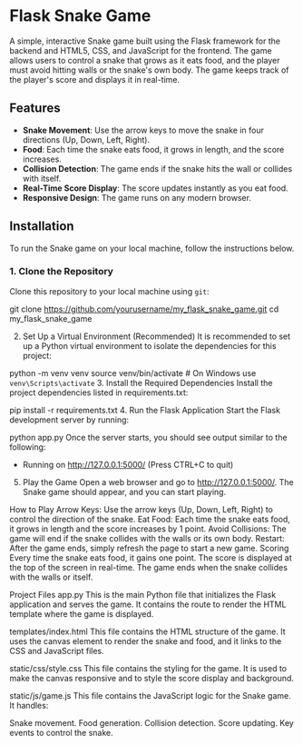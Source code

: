 # Flask Snake Game

A simple, interactive Snake game built using the Flask framework for the backend and HTML5, CSS, and JavaScript for the frontend. The game allows users to control a snake that grows as it eats food, and the player must avoid hitting walls or the snake's own body. The game keeps track of the player's score and displays it in real-time.

## Features

- **Snake Movement**: Use the arrow keys to move the snake in four directions (Up, Down, Left, Right).
- **Food**: Each time the snake eats food, it grows in length, and the score increases.
- **Collision Detection**: The game ends if the snake hits the wall or collides with itself.
- **Real-Time Score Display**: The score updates instantly as you eat food.
- **Responsive Design**: The game runs on any modern browser.


## Installation

To run the Snake game on your local machine, follow the instructions below.

### 1. Clone the Repository

Clone this repository to your local machine using `git`:

git clone https://github.com/yourusername/my_flask_snake_game.git
cd my_flask_snake_game

2. Set Up a Virtual Environment (Recommended)
It is recommended to set up a Python virtual environment to isolate the dependencies for this project:

python -m venv venv
source venv/bin/activate   # On Windows use `venv\Scripts\activate`
3. Install the Required Dependencies
Install the project dependencies listed in requirements.txt:

pip install -r requirements.txt
4. Run the Flask Application
Start the Flask development server by running:

python app.py
Once the server starts, you should see output similar to the following:

 * Running on http://127.0.0.1:5000/ (Press CTRL+C to quit)
5. Play the Game
Open a web browser and go to http://127.0.0.1:5000/. The Snake game should appear, and you can start playing.

How to Play
Arrow Keys: Use the arrow keys (Up, Down, Left, Right) to control the direction of the snake.
Eat Food: Each time the snake eats food, it grows in length and the score increases by 1 point.
Avoid Collisions: The game will end if the snake collides with the walls or its own body.
Restart: After the game ends, simply refresh the page to start a new game.
Scoring
Every time the snake eats food, it gains one point.
The score is displayed at the top of the screen in real-time.
The game ends when the snake collides with the walls or itself.

Project Files
app.py
This is the main Python file that initializes the Flask application and serves the game. It contains the route to render the HTML template where the game is displayed.

templates/index.html
This file contains the HTML structure of the game. It uses the canvas element to render the snake and food, and it links to the CSS and JavaScript files.

static/css/style.css
This file contains the styling for the game. It is used to make the canvas responsive and to style the score display and background.

static/js/game.js
This file contains the JavaScript logic for the Snake game. It handles:

Snake movement.
Food generation.
Collision detection.
Score updating.
Key events to control the snake.
